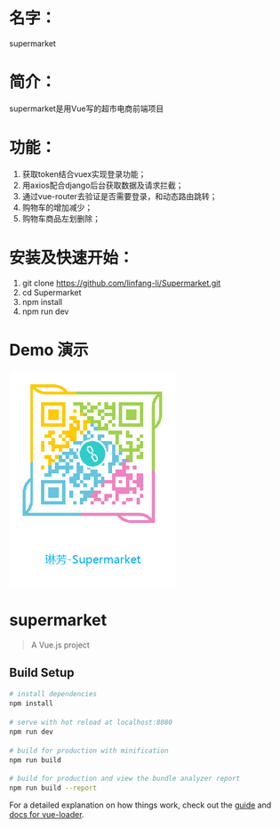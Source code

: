 # 名字：
supermarket

# 简介：
supermarket是用Vue写的超市电商前端项目

# 功能：
1.  获取token结合vuex实现登录功能；
2.  用axios配合django后台获取数据及请求拦截；
3.  通过vue-router去验证是否需要登录，和动态路由跳转；
4.  购物车的增加减少；
5.  购物车商品左划删除；

# 安装及快速开始：
1. git clone https://github.com/linfang-li/Supermarket.git 
2. cd Supermarket
3. npm install
4. npm run dev

# Demo 演示

![image](https://github.com/linfang-li/Supermarket/blob/master/src/assets/img/supermarket.png)

# supermarket

> A Vue.js project

## Build Setup

``` bash
# install dependencies
npm install

# serve with hot reload at localhost:8080
npm run dev

# build for production with minification
npm run build

# build for production and view the bundle analyzer report
npm run build --report
```

For a detailed explanation on how things work, check out the [guide](http://vuejs-templates.github.io/webpack/) and [docs for vue-loader](http://vuejs.github.io/vue-loader).
